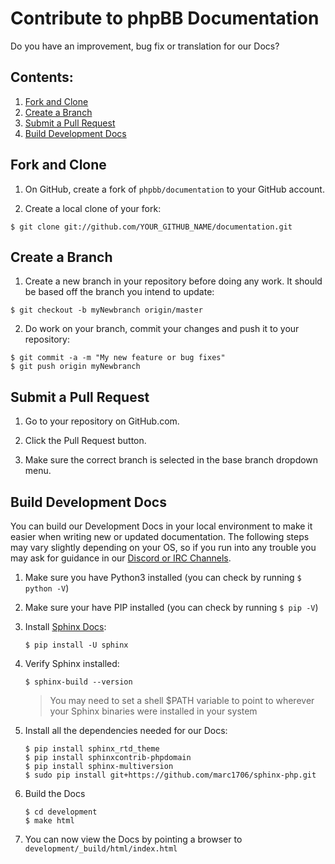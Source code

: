 # Contribute to phpBB Documentation

Do you have an improvement, bug fix or translation for our Docs?

## Contents:
1. [Fork and Clone](#fork-and-clone)
2. [Create a Branch](#create-a-branch)
3. [Submit a Pull Request](#submit-a-pull-request)
4. [Build Development Docs](#build-development-docs)

## Fork and Clone

1. On GitHub, create a fork of `phpbb/documentation` to your GitHub account.

2. Create a local clone of your fork:
```shell
$ git clone git://github.com/YOUR_GITHUB_NAME/documentation.git
```

## Create a Branch

1. Create a new branch in your repository before doing any work. It should be based off the branch you intend to update:
```shell
$ git checkout -b myNewbranch origin/master
```

2. Do work on your branch, commit your changes and push it to your repository:
```shell
$ git commit -a -m "My new feature or bug fixes"
$ git push origin myNewbranch
```

## Submit a Pull Request

1. Go to your repository on GitHub.com.

2. Click the Pull Request button.

3. Make sure the correct branch is selected in the base branch dropdown menu.

## Build Development Docs

You can build our Development Docs in your local environment to make it easier when writing new or updated
documentation. The following steps may vary slightly depending on your OS, so if you run into any trouble you may
ask for guidance in our [Discord or IRC Channels](https://www.phpbb.com/support/chat/).

1. Make sure you have Python3 installed (you can check by running `$ python -V`)

2. Make sure your have PIP installed (you can check by running `$ pip -V`)

3. Install [Sphinx Docs](https://www.sphinx-doc.org/en/master/usage/installation.html):
    ```shell
    $ pip install -U sphinx
    ```

4. Verify Sphinx installed:
   ```shell
   $ sphinx-build --version
   ```
   > You may need to set a shell $PATH variable to point to wherever your Sphinx binaries were installed in your system

5. Install all the dependencies needed for our Docs:
    ```shell
    $ pip install sphinx_rtd_theme
    $ pip install sphinxcontrib-phpdomain
    $ pip install sphinx-multiversion
    $ sudo pip install git+https://github.com/marc1706/sphinx-php.git
    ```

6. Build the Docs
    ```shell
    $ cd development
    $ make html
    ```

7. You can now view the Docs by pointing a browser to `development/_build/html/index.html`

